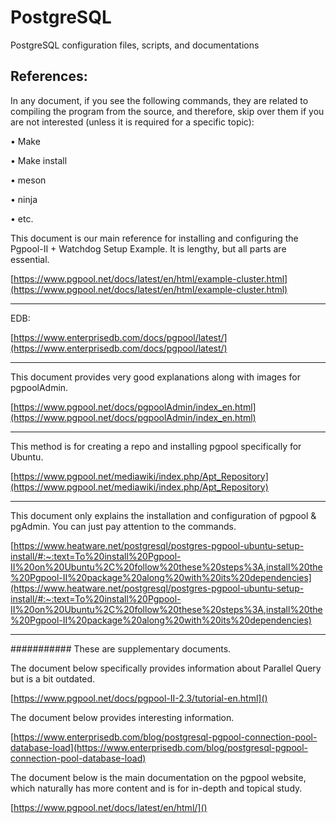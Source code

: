 # PostgreSQL

PostgreSQL configuration files, scripts, and documentations

## References:


In any document, if you see the following commands, they are related to compiling the program from the source, and therefore, skip over them if you are not interested (unless it is required for a specific topic):

•  Make

•  Make install

•  meson

•  ninja

•  etc.

This document is our main reference for installing and configuring the Pgpool-II + Watchdog Setup Example. It is lengthy, but all parts are essential.

[https://www.pgpool.net/docs/latest/en/html/example-cluster.html](https://www.pgpool.net/docs/latest/en/html/example-cluster.html)

---



EDB:

[https://www.enterprisedb.com/docs/pgpool/latest/](https://www.enterprisedb.com/docs/pgpool/latest/)

---



This document provides very good explanations along with images for pgpoolAdmin.

[https://www.pgpool.net/docs/pgpoolAdmin/index_en.html](https://www.pgpool.net/docs/pgpoolAdmin/index_en.html)

---



This method is for creating a repo and installing pgpool specifically for Ubuntu.

[https://www.pgpool.net/mediawiki/index.php/Apt_Repository](https://www.pgpool.net/mediawiki/index.php/Apt_Repository)

---



This document only explains the installation and configuration of pgpool & pgAdmin. You can just pay attention to the commands.

[https://www.heatware.net/postgresql/postgres-pgpool-ubuntu-setup-install/#:~:text=To%20install%20Pgpool-II%20on%20Ubuntu%2C%20follow%20these%20steps%3A,install%20the%20Pgpool-II%20package%20along%20with%20its%20dependencies](https://www.heatware.net/postgresql/postgres-pgpool-ubuntu-setup-install/#:~:text=To%20install%20Pgpool-II%20on%20Ubuntu%2C%20follow%20these%20steps%3A,install%20the%20Pgpool-II%20package%20along%20with%20its%20dependencies)



---



###########
These are supplementary documents.

The document below specifically provides information about Parallel Query but is a bit outdated.

[https://www.pgpool.net/docs/pgpool-II-2.3/tutorial-en.html]()


The document below provides interesting information.

[https://www.enterprisedb.com/blog/postgresql-pgpool-connection-pool-database-load](https://www.enterprisedb.com/blog/postgresql-pgpool-connection-pool-database-load)


The document below is the main documentation on the pgpool website, which naturally has more content and is for in-depth and topical study.

[https://www.pgpool.net/docs/latest/en/html/]()
